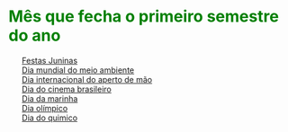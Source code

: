 <html>
  <head>
  <style>
   body{
    background-image: url("https://www.welovesolo.com/wp-content/uploads/2016/11/05retmvpt1r5i43.jpg");
    background-attachment: scroll;
    h1 {color: green};
    ul {list-style-type: none;}
    }
  </style>
  </head>
  
  <body>
  <h1>Mês que fecha o primeiro semestre do ano</h1>
  <ul>
    <li><a href="https://www.festajunina.com.br/festa-junina/">Festas Juninas</a></li>
    <li><a href="https://educacao.uol.com.br/datas-comemorativas/0605---dia-mundial-do-meio-ambiente-e-ecologia.htm">Dia mundial do meio ambiente</a></li>
    <li><a href="https://www.sitedecuriosidades.com/curiosidade/origem-do-aperto-de-mao.html">Dia internacional do aperto de mão</a></li>
    <li><a href="http://www.cinefilosanonimos.com.br/19-de-junho-dia-do-cinema-brasileiro/">Dia do cinema brasileiro</a></li>
    <li><a href="https://www.marinha.mil.br/">Dia da marinha</a></li>
    <li><a href="https://youtu.be/qCGkzhmR-Rk">Dia olímpico</a></li>
    <li><a href="https://www.portalsaofrancisco.com.br/calendario-comemorativo/dia-do-quimico">Dia do quimico</a></li>
  </ul>
  </body>
</html>
  
